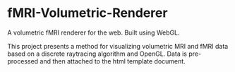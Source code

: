 # fMRI-Volumetric-Renderer
A volumetric fMRI renderer for the web. Built using WebGL.

This project presents a method for visualizing volumetric MRI and fMRI data based on a discrete raytracing algorithm and OpenGL.
Data is pre-processed and then attached to the html template document.
